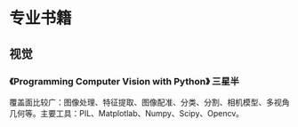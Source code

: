 # 专业书籍
## 视觉
### 《Programming Computer Vision with Python》 三星半
覆盖面比较广：图像处理、特征提取、图像配准、分类、分割、相机模型、多视角几何等。主要工具：PIL、Matplotlab、Numpy、Scipy、Opencv。
